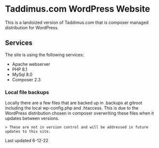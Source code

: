 # Taddimus.com WordPress Website
 
This is a landoized version of Taddimus.com that is composer managed distribution for WordPress.

## Services

The site is using the following services:
- Apache webserver
- PHP 8.1
- MySql 8.0
- Composer 2.3

### Local file backups

Locally there are a few files that are backed up in .backups at gitroot including the local wp-config.php and .htaccess.  This is due to the WordPress distribution chosen in composer overwriting these files when it updates between versions.

    > These are not in version control and will be addressed in future updates to this site.

Last updated 6-12-22

